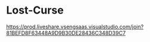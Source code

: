 # Lost-Curse
https://prod.liveshare.vsengsaas.visualstudio.com/join?81BEFD8F63448A9D9B30DE28436C348D39C7

